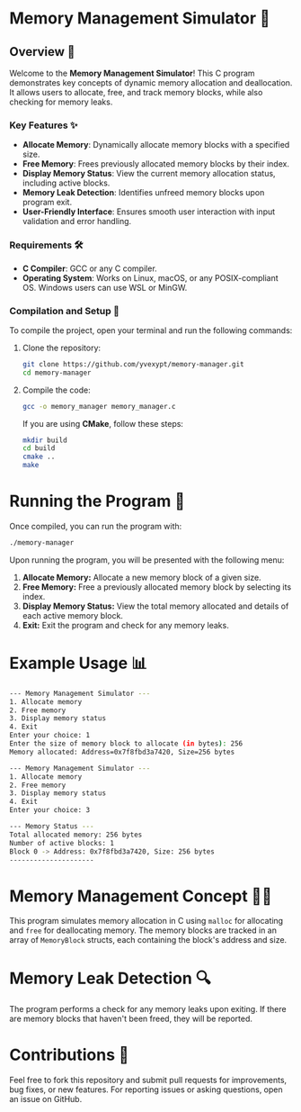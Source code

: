 # Memory Management Simulator 🧠

## Overview 📖

Welcome to the **Memory Management Simulator**! This C program demonstrates key concepts of dynamic memory allocation and deallocation. It allows users to allocate, free, and track memory blocks, while also checking for memory leaks.

### Key Features ✨

- **Allocate Memory**: Dynamically allocate memory blocks with a specified size.
- **Free Memory**: Frees previously allocated memory blocks by their index.
- **Display Memory Status**: View the current memory allocation status, including active blocks.
- **Memory Leak Detection**: Identifies unfreed memory blocks upon program exit.
- **User-Friendly Interface**: Ensures smooth user interaction with input validation and error handling.

### Requirements 🛠️

- **C Compiler**: GCC or any C compiler.
- **Operating System**: Works on Linux, macOS, or any POSIX-compliant OS. Windows users can use WSL or MinGW.

### Compilation and Setup 🔧

To compile the project, open your terminal and run the following commands:

1. Clone the repository:
    ```bash
   git clone https://github.com/yvexypt/memory-manager.git
   cd memory-manager
   ```
2. Compile the code:
   ```bash
   gcc -o memory_manager memory_manager.c
   ```
    If you are using **CMake**, follow these steps:
   ```bash
   mkdir build
   cd build
   cmake ..
   make
   ```

# Running the Program 🚀
Once compiled, you can run the program with:
   ```bash
   ./memory-manager
   ```
Upon running the program, you will be presented with the following menu:
1. **Allocate Memory:** Allocate a new memory block of a given size.
2. **Free Memory:** Free a previously allocated memory block by selecting its index.
3. **Display Memory Status:** View the total memory allocated and details of each active memory block.
4. **Exit:** Exit the program and check for any memory leaks.

# Example Usage 📊

   ```bash
   --- Memory Management Simulator ---
1. Allocate memory
2. Free memory
3. Display memory status
4. Exit
Enter your choice: 1
Enter the size of memory block to allocate (in bytes): 256
Memory allocated: Address=0x7f8fbd3a7420, Size=256 bytes

--- Memory Management Simulator ---
1. Allocate memory
2. Free memory
3. Display memory status
4. Exit
Enter your choice: 3

--- Memory Status ---
Total allocated memory: 256 bytes
Number of active blocks: 1
Block 0 -> Address: 0x7f8fbd3a7420, Size: 256 bytes
---------------------
   ```

# Memory Management Concept 🧑‍💻
This program simulates memory allocation in C using `malloc` for allocating and `free` for deallocating memory. The memory blocks are tracked in an array of `MemoryBlock` structs, each containing the block's address and size.

# Memory Leak Detection 🔍
The program performs a check for any memory leaks upon exiting. If there are memory blocks that haven't been freed, they will be reported.

# Contributions 🤝
Feel free to fork this repository and submit pull requests for improvements, bug fixes, or new features. For reporting issues or asking questions, open an issue on GitHub.